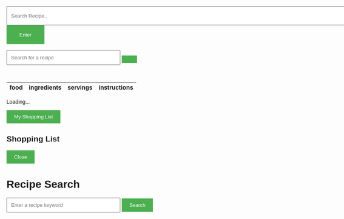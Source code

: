 <html>
<body>
<style>
  .search_bar{
    border-width: 30px;
    padding-top: 100px;
    align-content: center;
  }
  #search{
    height: 50px;
    width: 1000px;
  }
  #enter{
    height: 50px;
    width: 100px;
  }
</style>
  <div class="search_bar">
    <input id="search" type="text" placeholder="Search Recipe..">
      <button id="enter" type="button">Enter</button>
      <script>
        // ... Existing JavaScript code ...
          const enterButton = document.getElementById("enter");
          enterButton.addEventListener("click", searchRecipe);
      </script>
  </div>
</body>
</html>
<!-- DOESN'T WORK PLS FIX THIS BECAUSE I DO NOT WANT TO thx -grace :) -->

<html>
    <head>
        <link rel="stylesheet" href="index.css">
    </head>
<head>
    <!--iphone or other device view so it can format correctly-->
    <title>ate.</title>
    <!--to connect to the .css sheet in this case it will be index.css since there will be a different .css pae for each page so there can be easy clean up-->
    <link rel="stylesheet" href="index.css">
    <!--the google fonts links front https://fonts. google.com/-->
    <link rel="preconnect" href="https://fonts.googleapis.com">
    <link rel="preconnect" href="https://fonts.gstatic.com" crossorigin>
    <link href="https://fonts.googleapis.com/css2?family=Ubuntu:ital,wght@0,300;0,400;0,500;0,700;1,300;1,400;1,500;1,700&display=swap" rel="stylesheet">
    <link rel="stylesheet" href="https://cdnjs.cloudflare.com/ajax/libs/font-awesome/4.7.0/css/font-awesome.min.css">
</head>
<body>

<br>

<div>
<form class="example">
  <input type="text" placeholder="Search for a recipe" name="search">
  <button type="submit" id="food"><i class="fa fa-search"></i></button>
</form>
</div>

<br>

<main id="content" class="main-content" role="main">
    <!-- HTML table fragment for page -->
    <table>
        <thead>
            <tr>
                <th>food</th>
                <th>ingredients</th>
                <th>servings</th>
                <th>instructions</th>
            </tr>
        </thead>
        <tbody id="result">
            <!-- generated rows -->
        </tbody>
    </table>
</main>

<!-- Loading screen -->
<div id="loading">Loading...</div>

<script>
    // prepare HTML result container for new output
    const resultContainer = document.getElementById("result");

    // prepare fetch options
    const url = "http://127.0.0.1:8086/api/recipe/";
    const headers = {
        method: 'GET', // *GET, POST, PUT, DELETE, etc.
        mode: 'cors', // no-cors, *cors, same-origin
        cache: 'default', // *default, no-cache, reload, force-cache, only-if-cached
        credentials: 'omit', // include, *same-origin, omit
        headers: {
            'Content-Type': 'application/json'
            // 'Content-Type': 'application/x-www-form-urlencoded',
        },
    };

    // fetch the API
    fetch(url, headers)
        // response is a RESTful "promise" on any successful fetch
        .then(response => {
            // check for response errors
            if (response.status !== 200) {
                const errorMsg = 'Database response error: ' + response.status;
                console.log(errorMsg);
                const tr = document.createElement("tr");
                const td = document.createElement("td");
                td.innerHTML = errorMsg;
                tr.appendChild(td);
                resultContainer.appendChild(tr);
                return;
            }
            // fetch the data from API
            response.json().then(data => {
                console.log(data);
                for (let row in data) {
                    console.log(data[row]);
                    add_row(data[row]);
                }
            }).catch(err => {
                console.error(err);
                const tr = document.createElement("tr");
                const td = document.createElement("td");
                td.innerHTML = err;
                tr.appendChild(td);
                resultContainer.appendChild(tr);
            });
        }).catch(err => {
            console.error(err);
            const tr = document.createElement("tr");
            const td = document.createElement("td");
            td.innerHTML = err;
            tr.appendChild(td);
            resultContainer.appendChild(tr);
        });

    function add_row(rowData) {
        const tr = document.createElement("tr");
        for (let key in rowData) {
            const td = document.createElement("td");
            td.innerHTML = rowData[key];
            tr.appendChild(td);
        }
        resultContainer.appendChild(tr);
    }

      // fetch the data from API
    fetch(read_fetch, read_options)
      .then(response => {
        // checks for errors in response
        if (response.status !== 200) {
            const errorMsg = 'Database read error: ' + response.status;
            console.log(errorMsg);
            const tr = document.createElement("tr");
            const td = document.createElement("td");
            td.innerHTML = errorMsg;
            tr.appendChild(td);
            resultContainer.appendChild(tr);
            return;
        }
        // if no error, json data is printed
        response.json().then(data => {
            console.log(data);
            for (let row in data) {
              console.log(data[row]);
              add_row(data[row]);
            }
        })
    })
    // catch fetch errors, if API data can not be fetched
    .catch(err => {
      console.error(err);
      const tr = document.createElement("tr");
      const td = document.createElement("td");
      td.innerHTML = err;
      tr.appendChild(td);
      resultContainer.appendChild(tr);
    });

    function searchRecipe() {
  // Get the search input value
  const searchInput = document.getElementById("search").value;

  // Prepare fetch options with the search query
  const url = "https://ated.duckdns.org/api/recipe/?search=" + encodeURIComponent(searchInput);
  const headers = {
    method: 'GET',
    mode: 'cors',
    cache: 'default',
    credentials: 'omit',
    headers: {
      'Content-Type': 'application/json'
    },
  };

  // Clear the existing table rows
  const resultContainer = document.getElementById("result");
  resultContainer.innerHTML = "";

  // Display loading message while fetching data
  const loadingMessage = document.getElementById("loading");
  loadingMessage.style.display = "block";
  loadingMessage.textContent = "Loading...";

  // Fetch the API with search query
  fetch(url, headers)
    .then(response => {
      // Check for response errors
      if (response.status !== 200) {
        const errorMsg = 'Database response error: ' + response.status;
        console.log(errorMsg);
        const tr = document.createElement("tr");
        const td = document.createElement("td");
        td.innerHTML = errorMsg;
        tr.appendChild(td);
        resultContainer.appendChild(tr);
        loadingMessage.style.display = "none";
        return;
      }
      // Fetch the data from API
      response.json().then(data => {
        console.log(data);
        // Hide the loading message
        loadingMessage.style.display = "none";
        // Iterate through the data and add rows to the table
        for (let row of data) {
          addRowToTable(row);
        }
      }).catch(err => {
        console.error(err);
        const tr = document.createElement("tr");
        const td = document.createElement("td");
        td.innerHTML = err;
        tr.appendChild(td);
        resultContainer.appendChild(tr);
        loadingMessage.style.display = "none";
      });
    }).catch(err => {
      console.error(err);
      const tr = document.createElement("tr");
      const td = document.createElement("td");
      td.innerHTML = err;
      tr.appendChild(td);
      resultContainer.appendChild(tr);
      loadingMessage.style.display = "none";
    });
}

function addRowToTable(rowData) {
  const tr = document.createElement("tr");
  for (let key in rowData) {
    const td = document.createElement("td");
    td.innerHTML = rowData[key];
    tr.appendChild(td);
  }
  const resultContainer = document.getElementById("result");
  resultContainer.appendChild(tr);
}
</script>

<!-- Shopping List Button -->
<button class="open-button" onclick="openForm()">My Shopping List</button>

<div class="chat-popup" id="myForm">
  <form action="/action_page.php" class="form-container">
    <h2>Shopping List</h2>
    <button type="button" class="btn cancel" onclick="closeForm()">Close</button>
  </form>
</div>

<script>
function openForm() {
  document.getElementById("myForm").style.display = "block";
}
function closeForm() {
  document.getElementById("myForm").style.display = "none";
}
</script>





<!-- Without Backend -->
<html>
<head>
  <title>Recipe Search</title>
  <style>
    /* Add some basic styling */
    body {
      font-family: Arial, sans-serif;
      margin: 20px;
    }
    input[type="text"] {
      padding: 10px;
      width: 300px;
    }
    button {
      padding: 10px 20px;
      background-color: #4CAF50;
      color: white;
      border: none;
      cursor: pointer;
    }
    #results {
      margin-top: 20px;
    }
  </style>
</head>
<body>
  <h1>Recipe Search</h1>
  <input type="text" id="searchInput" placeholder="Enter a recipe keyword">
  <button onclick="searchRecipes()">Search</button>
  <div id="results"></div>

  <script src="https://unpkg.com/axios/dist/axios.min.js"></script>
  <script>
    function searchRecipes() {
      var input = document.getElementById("searchInput").value;
      // Make a GET request to the API
      axios.get('https://recipe-by-api-ninjas.p.rapidapi.com/v1/recipe', {
        headers: {
          'X-RapidAPI-Key': '53ed50b3c5mshb1ebce663573fbap1a08a4jsneab1f395e0a6',
          'X-RapidAPI-Host': 'recipe-by-api-ninjas.p.rapidapi.com'
        },
        params: {
          q: input
        }
      })
      .then(function(response) {
        var resultsDiv = document.getElementById("results");
        resultsDiv.innerHTML = "";
        // Check if recipes exist
        console.log(response.data)
        if (response.data && response.data.recipes && response.data.recipes.length > 0) {
          var recipes = response.data.recipes;
          recipes.forEach(function(recipe) {
            var recipeDiv = document.createElement("div");
            recipeDiv.innerHTML = "<h3>" + recipe.title + "</h3>";
            recipeDiv.innerHTML += "<p>" + recipe.description + "</p>";
            resultsDiv.appendChild(recipeDiv);
          });

        } else {
          resultsDiv.innerHTML = "<p>No recipes found.</p>";
        }
      })
      .catch(function(error) {
        console.log(error);
      });
    }
  </script>
</body>
</html>
